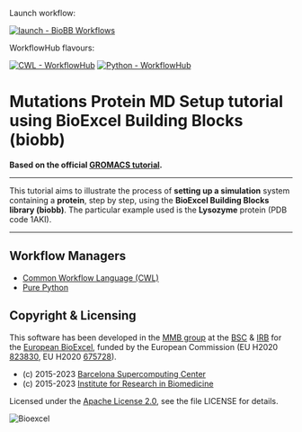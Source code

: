 Launch workflow:

[![launch - BioBB Workflows](https://img.shields.io/badge/launch-BioBB_Workflows-44b6ae?logo=data%3Aimage%2Fpng%3Bbase64%2CiVBORw0KGgoAAAANSUhEUgAAACAAAAAgCAQAAADZc7J%2FAAAAAmJLR0QA%2F4ePzL8AAAAJcEhZcwAACxMAAAsTAQCanBgAAAAHdElNRQfmAxAOHyTgt7g1AAAB70lEQVRIx8WVPW%2FTUBSGn%2BOYtISPIqFILBVCqjqwsMDAgBibv4CEhQQDAxISMz%2BBjQU2NvgBZGEDMVQIMaMuCNoqEiiFAImdxPY9DI5r614nbhEfd7n2se6573n83nPhfw%2FJJpXSm5afRBcn8GbLN9ggoEfKJh0C3pHyloCOXlCvVob6qqoaa6gjjTTRWCMdaaRTVX2qRxet9WdzzCMes2R9%2FcEL0sWb5wkMu%2FK%2BQtuoTr23D1MWQa5P8NvjAIQxB2EATRUs3hLi4dPSNqsoO%2BxxnHUMn%2BkhTMUUCXyuoqV02eZj2pznHpfoAF3esMYNYJPnDOiyM4OkPjFf6DvIUtYwfGTCGGGZIySECA3WibgmL8s%2BeMJDlq0EA17zlZtEVjzkNkHGpvBBX3oVBCdEfJKpE%2B%2Bjmd7CB94cH3g2GQAaf9wHis71QdVpSG0fCC1dcnwwoEGTtroQT%2BZ%2FLE%2FQJOCKXZDGnGOVZ44Gw9lcs78v9DvbBZrZmHCRMR9IrHhCi9N2P%2BjyoMIHl9njPqFTwh1uZUUUCoYyZOgQTIjpy9iJ%2F8yh1%2FWDeQ7x%2FkI%2F0EP1A%2BP2g2PaqoDYoMkZDa0CQ04h2ZbFcU4ZORwMK8CwQt0Jdrkur3IFhrtzIRqMk0AQvrFVvtr8Q9NTTN2192%2FGLwxmt%2B%2Bmm%2FMuAAAAAElFTkSuQmCC&logoColor=ffffff)](https://mmb.irbbarcelona.org/biobb-wfs/workflows#mutations)

WorkflowHub flavours:

[![CWL - WorkflowHub](https://img.shields.io/badge/CWL-WorkflowHub-1f8787?logo=Common+Workflow+Language&logoColor=ffffff)](https://workflowhub.eu/workflows/289?version=1)
[![Python - WorkflowHub](https://img.shields.io/badge/Python-WorkflowHub-1f8787?logo=python&logoColor=ffffff)](https://workflowhub.eu/workflows/290?version=3)

# Mutations Protein MD Setup tutorial using BioExcel Building Blocks (biobb)

**Based on the official [GROMACS tutorial](http://www.mdtutorials.com/gmx/lysozyme/index.html).**

***

This tutorial aims to illustrate the process of **setting up a simulation** system containing a **protein**, step by step, using the **BioExcel Building Blocks library (biobb)**. The particular example used is the **Lysozyme** protein (PDB code 1AKI).

***

## Workflow Managers

* [Common Workflow Language (CWL)](cwl)
* [Pure Python](python)

## Copyright & Licensing
This software has been developed in the [MMB group](http://mmb.irbbarcelona.org) at the [BSC](http://www.bsc.es/) & [IRB](https://www.irbbarcelona.org/) for the [European BioExcel](http://bioexcel.eu/), funded by the European Commission (EU H2020 [823830](http://cordis.europa.eu/projects/823830), EU H2020 [675728](http://cordis.europa.eu/projects/675728)).

* (c) 2015-2023 [Barcelona Supercomputing Center](https://www.bsc.es/)
* (c) 2015-2023 [Institute for Research in Biomedicine](https://www.irbbarcelona.org/)

Licensed under the
[Apache License 2.0](https://www.apache.org/licenses/LICENSE-2.0), see the file LICENSE for details.

![](https://bioexcel.eu/wp-content/uploads/2019/04/Bioexcell_logo_1080px_transp.png "Bioexcel")